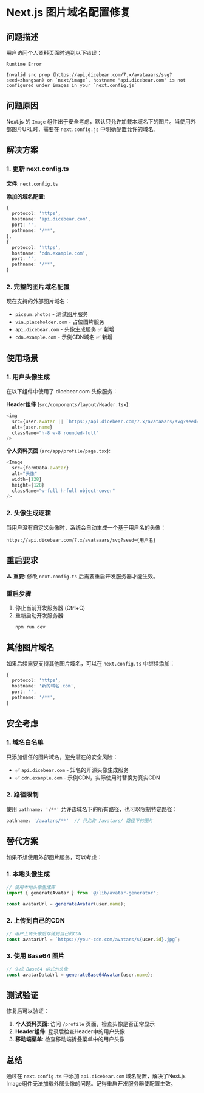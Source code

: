 # Next.js 图片域名配置修复

## 问题描述

用户访问个人资料页面时遇到以下错误：

```
Runtime Error

Invalid src prop (https://api.dicebear.com/7.x/avataaars/svg?seed=zhangsan) on `next/image`, hostname "api.dicebear.com" is not configured under images in your `next.config.js`
```

## 问题原因

Next.js 的 `Image` 组件出于安全考虑，默认只允许加载本域名下的图片。当使用外部图片URL时，需要在 `next.config.js` 中明确配置允许的域名。

## 解决方案

### 1. 更新 next.config.ts

**文件**: `next.config.ts`

**添加的域名配置**:
```typescript
{
  protocol: 'https',
  hostname: 'api.dicebear.com',
  port: '',
  pathname: '/**',
},
{
  protocol: 'https',
  hostname: 'cdn.example.com',
  port: '',
  pathname: '/**',
}
```

### 2. 完整的图片域名配置

现在支持的外部图片域名：
- `picsum.photos` - 测试图片服务
- `via.placeholder.com` - 占位图片服务
- `api.dicebear.com` - 头像生成服务 ✅ 新增
- `cdn.example.com` - 示例CDN域名 ✅ 新增

## 使用场景

### 1. 用户头像生成

在以下组件中使用了 dicebear.com 头像服务：

**Header组件** (`src/components/layout/Header.tsx`):
```typescript
<img
  src={user.avatar || `https://api.dicebear.com/7.x/avataaars/svg?seed=${user.name}`}
  alt={user.name}
  className="h-8 w-8 rounded-full"
/>
```

**个人资料页面** (`src/app/profile/page.tsx`):
```typescript
<Image
  src={formData.avatar}
  alt="头像"
  width={128}
  height={128}
  className="w-full h-full object-cover"
/>
```

### 2. 头像生成逻辑

当用户没有自定义头像时，系统会自动生成一个基于用户名的头像：
```
https://api.dicebear.com/7.x/avataaars/svg?seed={用户名}
```

## 重启要求

⚠️ **重要**: 修改 `next.config.ts` 后需要重启开发服务器才能生效。

### 重启步骤

1. 停止当前开发服务器 (Ctrl+C)
2. 重新启动开发服务器:
   ```bash
   npm run dev
   ```

## 其他图片域名

如果后续需要支持其他图片域名，可以在 `next.config.ts` 中继续添加：

```typescript
{
  protocol: 'https',
  hostname: '新的域名.com',
  port: '',
  pathname: '/**',
}
```

## 安全考虑

### 1. 域名白名单

只添加信任的图片域名，避免潜在的安全风险：
- ✅ `api.dicebear.com` - 知名的开源头像生成服务
- ✅ `cdn.example.com` - 示例CDN，实际使用时替换为真实CDN

### 2. 路径限制

使用 `pathname: '/**'` 允许该域名下的所有路径，也可以限制特定路径：
```typescript
pathname: '/avatars/**'  // 只允许 /avatars/ 路径下的图片
```

## 替代方案

如果不想使用外部图片服务，可以考虑：

### 1. 本地头像生成

```typescript
// 使用本地头像生成库
import { generateAvatar } from '@/lib/avatar-generator';

const avatarUrl = generateAvatar(user.name);
```

### 2. 上传到自己的CDN

```typescript
// 用户上传头像后存储到自己的CDN
const avatarUrl = `https://your-cdn.com/avatars/${user.id}.jpg`;
```

### 3. 使用 Base64 图片

```typescript
// 生成 Base64 格式的头像
const avatarDataUrl = generateBase64Avatar(user.name);
```

## 测试验证

修复后可以验证：

1. **个人资料页面**: 访问 `/profile` 页面，检查头像是否正常显示
2. **Header组件**: 登录后检查Header中的用户头像
3. **移动端菜单**: 检查移动端折叠菜单中的用户头像

## 总结

通过在 `next.config.ts` 中添加 `api.dicebear.com` 域名配置，解决了Next.js Image组件无法加载外部头像的问题。记得重启开发服务器使配置生效。
